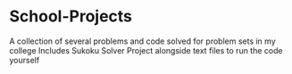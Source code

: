 # School-Projects
A collection of several problems and code solved for problem sets in my college
Includes Sukoku Solver Project alongside text files to run the code yourself
